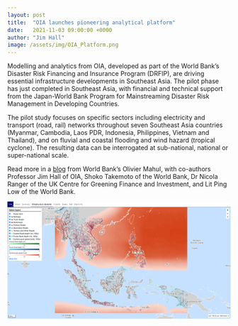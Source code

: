 ```yaml
---
layout: post
title:  "OIA launches pioneering analytical platform"
date:   2021-11-03 09:00:00 +0000
author: "Jim Hall"
image: /assets/img/OIA_Platform.png
---
```


Modelling and analytics from OIA, developed as part of the World Bank’s Disaster Risk Financing and Insurance Program (DRFIP), are driving essential infrastructure developments in Southeast Asia. The pilot phase has just completed in Southeast Asia, with financial and technical support from the Japan-World Bank Program for Mainstreaming Disaster Risk Management in Developing Countries.

The pilot study focuses on specific sectors including electricity and transport (road, rail) networks throughout seven Southeast Asia countries (Myanmar, Cambodia, Laos PDR, Indonesia, Philippines, Vietnam and Thailand), and on fluvial and coastal flooding and wind hazard (tropical cyclone). The resulting data can be interrogated at sub-national, national or super-national scale.

Read more in a <a href="https://www.financialprotectionforum.org/blog/piloting-the-next-generation-analytics-for-climate-related-financial-resilience-of-critical" >blog</a> from World Bank’s Olivier Mahul, with co-authors Professor Jim Hall of OIA, Shoko Takemoto of the World Bank, Dr Nicola Ranger of the UK Centre for Greening Finance and Investment, and Lit Ping Low of the World Bank. 

<img src="/assets/img/OIA_Platform.png" alt="OIA Platform" class ="center">

